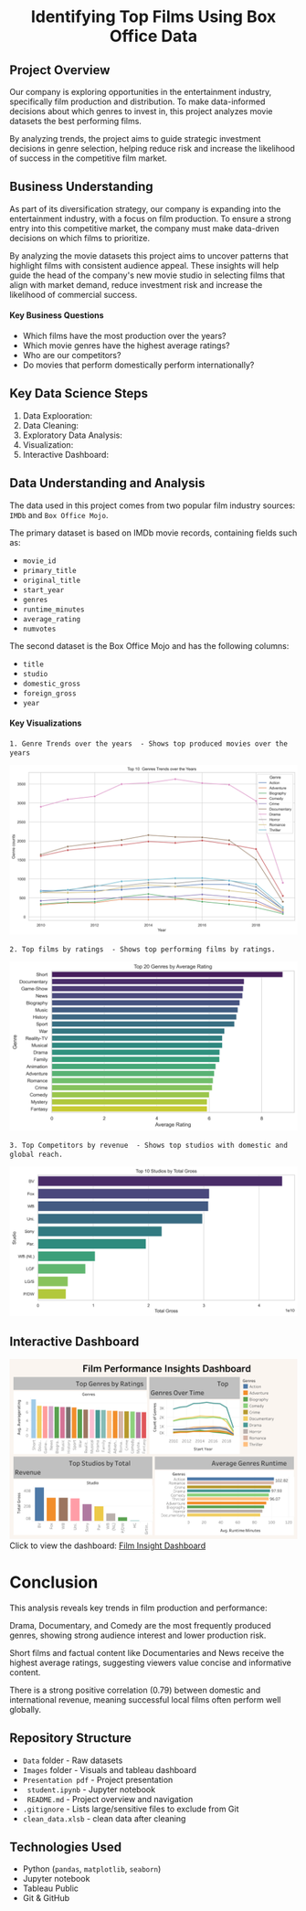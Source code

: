 # <h1 style="text-align: center;">Identifying Top Films Using Box Office Data

## Project Overview
Our company is exploring opportunities in the entertainment industry, specifically film production and distribution. To make data-informed decisions about which genres to invest in, this project analyzes movie datasets the best performing films.

By analyzing trends, the project aims to guide strategic investment decisions in genre selection, helping reduce risk and increase the likelihood of success in the competitive film market.

## Business Understanding
As part of its diversification strategy, our company is expanding into the entertainment industry, with a focus on film production. To ensure a strong entry into this competitive market, the company must make data-driven decisions on which films to prioritize.

By analyzing the movie datasets this project aims to uncover patterns that highlight films with consistent audience appeal. These insights will help guide the head of the company's new movie studio in selecting films that align with market demand, reduce investment risk and increase the likelihood of commercial success.

#### Key Business Questions
 - Which films have the most production over the years?
 - Which movie genres have the highest average ratings?
 - Who are our competitors?
 - Do movies that perform domestically perform internationally?

 ## Key Data Science Steps
 1. Data Explooration: 
 2. Data Cleaning: 
 3. Exploratory Data Analysis: 
 4. Visualization: 
 5. Interactive Dashboard: 

## Data Understanding and Analysis
The data used in this project comes from two popular film industry sources: `IMDb` and `Box Office Mojo`.

The primary dataset is based on IMDb movie records, containing fields such as:
 - `movie_id`
 - `primary_title`
 - `original_title`
 - `start_year` 
 - `genres`
 - `runtime_minutes`
 - `average_rating`
 - `numvotes`

The second dataset is the Box Office Mojo and has the following columns:
 - `title`
 - `studio`
 - `domestic_gross`
 - `foreign_gross`
 - `year`

 #### Key Visualizations
    1. Genre Trends over the years  - Shows top produced movies over the years
![Genre Trends](Images/Trends_year.png)

    2. Top films by ratings  - Shows top performing films by ratings.
![Average Ratings](Images/top_genres.png)

    3. Top Competitors by revenue  - Shows top studios with domestic and global reach.
![Top Studios](Images/top_studio.png)

## Interactive Dashboard
![Dashboard](Images/Box_office.PNG)
Click to view the dashboard: [Film Insight Dashboard](https://public.tableau.com/views/FilmInsightsDashboard/Boxoffice?:language=en-US&:sid=&:redirect=auth&:display_count=n&:origin=viz_share_link)

# Conclusion
This analysis reveals key trends in film production and performance:

Drama, Documentary, and Comedy are the most frequently produced genres, showing strong audience interest and lower production risk.

Short films and factual content like Documentaries and News receive the highest average ratings, suggesting viewers value concise and informative content.

There is a strong positive correlation (0.79) between domestic and international revenue, meaning successful local films often perform well globally.

## Repository Structure
 -  `Data` folder     -   Raw datasets
 - `Images` folder    -   Visuals and tableau dashboard 
 - `Presentation pdf` -   Project presentation 
 - ` student.ipynb`  -   Jupyter notebook 
 - ` README.md`       -    Project overview and navigation
 -  `.gitignore`      -    Lists large/sensitive files to exclude from Git
 - `clean_data.xlsb`       -    clean data after cleaning



## Technologies Used
- Python (`pandas`, `matplotlib`, `seaborn`)
- Jupyter notebook
- Tableau Public
- Git & GitHub

